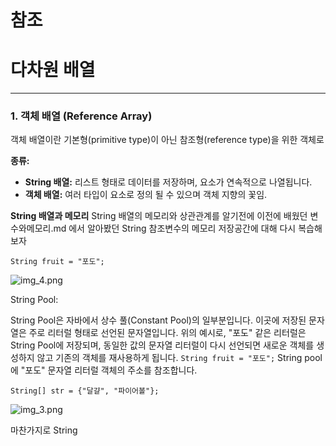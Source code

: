 # 참조


# 다차원 배열
---
### **1. 객체 배열 (Reference Array)**
객체 배열이란 기본형(primitive type)이 아닌 참조형(reference type)을 위한 객체로


**종류:**
- **String 배열:** 리스트 형태로 데이터를 저장하며, 요소가 연속적으로 나열됩니다.
- **객체 배열:** 여러 타입이 요소로 정의 될 수 있으며 객체 지향의 꽃임.


**String 배열과 메모리**
String 배열의 메모리와 상관관계를 알기전에 이전에 배웠던 변수와메모리.md 에서 알아봤던 String 참조변수의 메모리 저장공간에 대해 다시 복습해보자
 
`String fruit = "포도";`

![img_4.png](img_4.png)

String Pool:

String Pool은 자바에서 상수 풀(Constant Pool)의 일부분입니다. 이곳에 저장된 문자열은 주로 리터럴 형태로 선언된 문자열입니다.
위의 예시로, "포도" 같은 리터럴은 String Pool에 저장되며, 동일한 값의 문자열 리터럴이 다시 선언되면 새로운 객체를 생성하지 않고 기존의 객체를 재사용하게 됩니다.
`String fruit = "포도";` String pool에 "포도" 문자열 리터럴 객체의 주소를 참조합니다.


`String[] str = {"달걀", "파이어볼"};`

![img_3.png](img_3.png)

마찬가지로 String